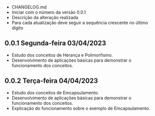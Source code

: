 * CHANGELOG.md
* Iniciar com o número da versão 0.0.1
* Descrição da alteração realizada
* Para cada atualização deve seguir a sequência crescente no último dígito


## 0.0.1 Segunda-feira 03/04/2023

* Estudo dos conceitos de Herança e Polimorfismo.
* Desenvolvimento de aplicações básicas para demonstrar o funcionamento dos conceitos.

## 0.0.2 Terça-feira 04/04/2023

* Estudo dos conceitos de Emcapsulamento.
* Desenvolvimento de aplicações básicas para demonstrar o funcionamento dos conceitos.
* Explicação do funcionamento sobre o exemplo de Emcapsulamento.
